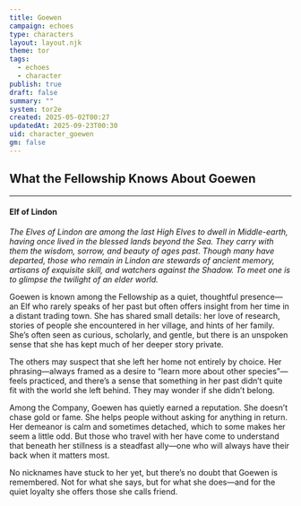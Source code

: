 ```yaml
---
title: Goewen
campaign: echoes
type: characters
layout: layout.njk
theme: tor
tags:
  - echoes
  - character
publish: true
draft: false
summary: ""
system: tor2e
created: 2025-05-02T00:27
updatedAt: 2025-09-23T00:30
uid: character_goewen
gm: false
---
```

## What the Fellowship Knows About Goewen
***
#### **Elf of Lindon**

_The Elves of Lindon are among the last High Elves to dwell in Middle-earth, having once lived in the blessed lands beyond the Sea. They carry with them the wisdom, sorrow, and beauty of ages past. Though many have departed, those who remain in Lindon are stewards of ancient memory, artisans of exquisite skill, and watchers against the Shadow. To meet one is to glimpse the twilight of an elder world._

Goewen is known among the Fellowship as a quiet, thoughtful presence—an Elf who rarely speaks of her past but often offers insight from her time in a distant trading town. She has shared small details: her love of research, stories of people she encountered in her village, and hints of her family. She’s often seen as curious, scholarly, and gentle, but there is an unspoken sense that she has kept much of her deeper story private.  
  
The others may suspect that she left her home not entirely by choice. Her phrasing—always framed as a desire to “learn more about other species”—feels practiced, and there’s a sense that something in her past didn’t quite fit with the world she left behind. They may wonder if she didn’t belong.  
  
Among the Company, Goewen has quietly earned a reputation. She doesn’t chase gold or fame. She helps people without asking for anything in return. Her demeanor is calm and sometimes detached, which to some makes her seem a little odd. But those who travel with her have come to understand that beneath her stillness is a steadfast ally—one who will always have their back when it matters most.  
  
No nicknames have stuck to her yet, but there’s no doubt that Goewen is remembered. Not for what she says, but for what she does—and for the quiet loyalty she offers those she calls friend.